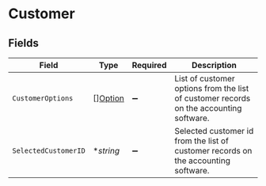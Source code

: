 # Customer


## Fields

| Field                                                                                  | Type                                                                                   | Required                                                                               | Description                                                                            |
| -------------------------------------------------------------------------------------- | -------------------------------------------------------------------------------------- | -------------------------------------------------------------------------------------- | -------------------------------------------------------------------------------------- |
| `CustomerOptions`                                                                      | [][Option](../../models/shared/option.md)                                              | :heavy_minus_sign:                                                                     | List of customer options from the list of customer records on the accounting software. |
| `SelectedCustomerID`                                                                   | **string*                                                                              | :heavy_minus_sign:                                                                     | Selected customer id from the list of customer records on the accounting software.     |